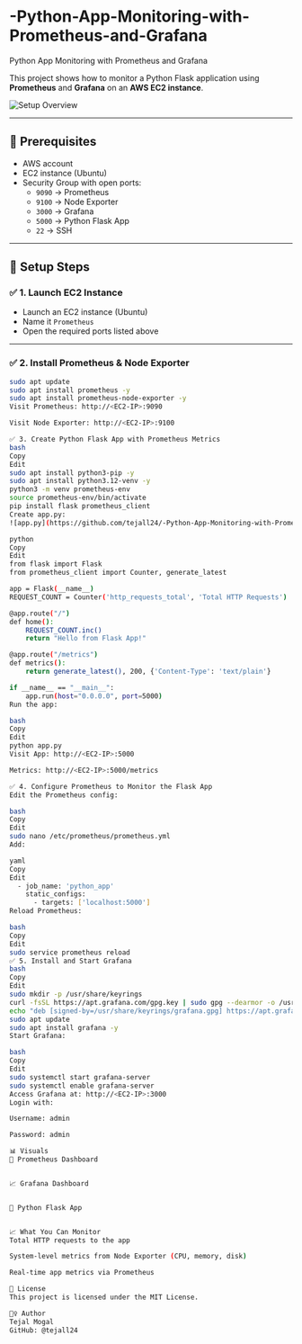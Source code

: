# -Python-App-Monitoring-with-Prometheus-and-Grafana
 Python App Monitoring with Prometheus and Grafana

 This project shows how to monitor a Python Flask application using **Prometheus** and **Grafana** on an **AWS EC2 instance**.

![Setup Overview](https://github.com/tejall24/-Python-App-Monitoring-with-Prometheus-and-Grafana/blob/main/images/setup-overview.png)

---

## 🧰 Prerequisites

- AWS account
- EC2 instance (Ubuntu)
- Security Group with open ports:
  - `9090` → Prometheus
  - `9100` → Node Exporter
  - `3000` → Grafana
  - `5000` → Python Flask App
  - `22` → SSH

---

## 🚀 Setup Steps

### ✅ 1. Launch EC2 Instance

- Launch an EC2 instance (Ubuntu)
- Name it `Prometheus`
- Open the required ports listed above

---

### ✅ 2. Install Prometheus & Node Exporter

```bash
sudo apt update
sudo apt install prometheus -y
sudo apt install prometheus-node-exporter -y
Visit Prometheus: http://<EC2-IP>:9090

Visit Node Exporter: http://<EC2-IP>:9100

✅ 3. Create Python Flask App with Prometheus Metrics
bash
Copy
Edit
sudo apt install python3-pip -y
sudo apt install python3.12-venv -y
python3 -m venv prometheus-env
source prometheus-env/bin/activate
pip install flask prometheus_client
Create app.py:
![app.py](https://github.com/tejall24/-Python-App-Monitoring-with-Prometheus-and-Grafana/blob/93254ac7383ce25f7031440e829ff7d7b89be80a/app.py.txt)

python
Copy
Edit
from flask import Flask
from prometheus_client import Counter, generate_latest

app = Flask(__name__)
REQUEST_COUNT = Counter('http_requests_total', 'Total HTTP Requests')

@app.route("/")
def home():
    REQUEST_COUNT.inc()
    return "Hello from Flask App!"

@app.route("/metrics")
def metrics():
    return generate_latest(), 200, {'Content-Type': 'text/plain'}

if __name__ == "__main__":
    app.run(host="0.0.0.0", port=5000)
Run the app:

bash
Copy
Edit
python app.py
Visit App: http://<EC2-IP>:5000

Metrics: http://<EC2-IP>:5000/metrics

✅ 4. Configure Prometheus to Monitor the Flask App
Edit the Prometheus config:

bash
Copy
Edit
sudo nano /etc/prometheus/prometheus.yml
Add:

yaml
Copy
Edit
  - job_name: 'python_app'
    static_configs:
      - targets: ['localhost:5000']
Reload Prometheus:

bash
Copy
Edit
sudo service prometheus reload
✅ 5. Install and Start Grafana
bash
Copy
Edit
sudo mkdir -p /usr/share/keyrings
curl -fsSL https://apt.grafana.com/gpg.key | sudo gpg --dearmor -o /usr/share/keyrings/grafana.gpg
echo "deb [signed-by=/usr/share/keyrings/grafana.gpg] https://apt.grafana.com stable main" | sudo tee /etc/apt/sources.list.d/grafana.list
sudo apt update
sudo apt install grafana -y
Start Grafana:

bash
Copy
Edit
sudo systemctl start grafana-server
sudo systemctl enable grafana-server
Access Grafana at: http://<EC2-IP>:3000
Login with:

Username: admin

Password: admin

📊 Visuals
🧩 Prometheus Dashboard


📈 Grafana Dashboard


🔧 Python Flask App


📈 What You Can Monitor
Total HTTP requests to the app

System-level metrics from Node Exporter (CPU, memory, disk)

Real-time app metrics via Prometheus

📝 License
This project is licensed under the MIT License.

🙋‍♀️ Author
Tejal Mogal
GitHub: @tejall24

